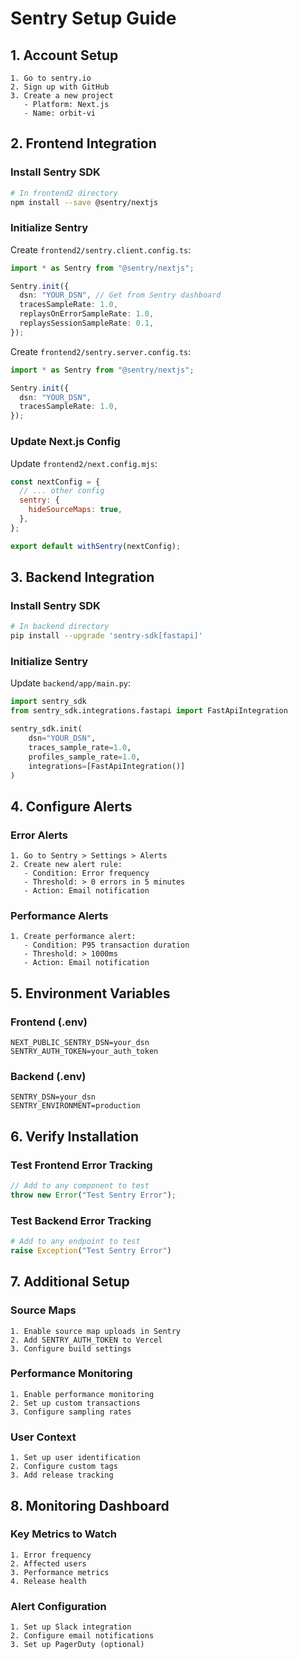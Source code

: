 # Sentry Setup Guide

## 1. Account Setup
```
1. Go to sentry.io
2. Sign up with GitHub
3. Create a new project
   - Platform: Next.js
   - Name: orbit-vi
```

## 2. Frontend Integration

### Install Sentry SDK
```bash
# In frontend2 directory
npm install --save @sentry/nextjs
```

### Initialize Sentry
Create `frontend2/sentry.client.config.ts`:
```typescript
import * as Sentry from "@sentry/nextjs";

Sentry.init({
  dsn: "YOUR_DSN", // Get from Sentry dashboard
  tracesSampleRate: 1.0,
  replaysOnErrorSampleRate: 1.0,
  replaysSessionSampleRate: 0.1,
});
```

Create `frontend2/sentry.server.config.ts`:
```typescript
import * as Sentry from "@sentry/nextjs";

Sentry.init({
  dsn: "YOUR_DSN",
  tracesSampleRate: 1.0,
});
```

### Update Next.js Config
Update `frontend2/next.config.mjs`:
```javascript
const nextConfig = {
  // ... other config
  sentry: {
    hideSourceMaps: true,
  },
};

export default withSentry(nextConfig);
```

## 3. Backend Integration

### Install Sentry SDK
```bash
# In backend directory
pip install --upgrade 'sentry-sdk[fastapi]'
```

### Initialize Sentry
Update `backend/app/main.py`:
```python
import sentry_sdk
from sentry_sdk.integrations.fastapi import FastApiIntegration

sentry_sdk.init(
    dsn="YOUR_DSN",
    traces_sample_rate=1.0,
    profiles_sample_rate=1.0,
    integrations=[FastApiIntegration()]
)
```

## 4. Configure Alerts

### Error Alerts
```
1. Go to Sentry > Settings > Alerts
2. Create new alert rule:
   - Condition: Error frequency
   - Threshold: > 0 errors in 5 minutes
   - Action: Email notification
```

### Performance Alerts
```
1. Create performance alert:
   - Condition: P95 transaction duration
   - Threshold: > 1000ms
   - Action: Email notification
```

## 5. Environment Variables

### Frontend (.env)
```
NEXT_PUBLIC_SENTRY_DSN=your_dsn
SENTRY_AUTH_TOKEN=your_auth_token
```

### Backend (.env)
```
SENTRY_DSN=your_dsn
SENTRY_ENVIRONMENT=production
```

## 6. Verify Installation

### Test Frontend Error Tracking
```typescript
// Add to any component to test
throw new Error("Test Sentry Error");
```

### Test Backend Error Tracking
```python
# Add to any endpoint to test
raise Exception("Test Sentry Error")
```

## 7. Additional Setup

### Source Maps
```
1. Enable source map uploads in Sentry
2. Add SENTRY_AUTH_TOKEN to Vercel
3. Configure build settings
```

### Performance Monitoring
```
1. Enable performance monitoring
2. Set up custom transactions
3. Configure sampling rates
```

### User Context
```
1. Set up user identification
2. Configure custom tags
3. Add release tracking
```

## 8. Monitoring Dashboard

### Key Metrics to Watch
```
1. Error frequency
2. Affected users
3. Performance metrics
4. Release health
```

### Alert Configuration
```
1. Set up Slack integration
2. Configure email notifications
3. Set up PagerDuty (optional)
``` 